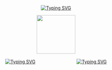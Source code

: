 
<div id="header" align="center">

[![Typing SVG](https://readme-typing-svg.demolab.com?font=a+gothique+time&size=30&letterSpacing=1px&duration=4000&pause=1000&center=true&vCenter=true&color=c3bbba&width=435&lines=I+want+to+slit+your+throat+and+eat+until+i+get+sick)](https://www.youtube.com/watch?v=Jz0Zsu9J8Os)

<div id="header" align="center">
<a href="https://www.youtube.com/watch?v=1-m1PSLzN6c">
<img src="https://64.media.tumblr.com/88a2a087ec5c973e2f71bd437c2bcaf0/c44c5e50984e50f8-99/s640x960/f81ed6ad5ac0c17be676b648f7e13aa012a91343.pnj" width='120' height='120'>
</a>
<div id="header" align="center">

[![Typing SVG](https://readme-typing-svg.demolab.com?font=a+gothique+time&size=30&letterSpacing=1px&duration=1&pause=100000000000&&center=true&vCenter=true&color=c3bbba&width=48&height=48&lines=Sentry)](https://sntry.cc/helel)ㅤㅤㅤㅤㅤㅤㅤㅤㅤㅤ[![Typing SVG](https://readme-typing-svg.demolab.com?font=a+gothique+time&size=30&letterSpacing=1px&duration=1&pause=100000000000&&center=true&vCenter=true&color=c3bbba&width=60&height=48&lines=Atabook)](https://helel.atabook.org/)
